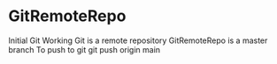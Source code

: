# GitRemoteRepo
Initial Git Working
Git is a remote repository
GitRemoteRepo is a master branch
To push to git git push origin main
